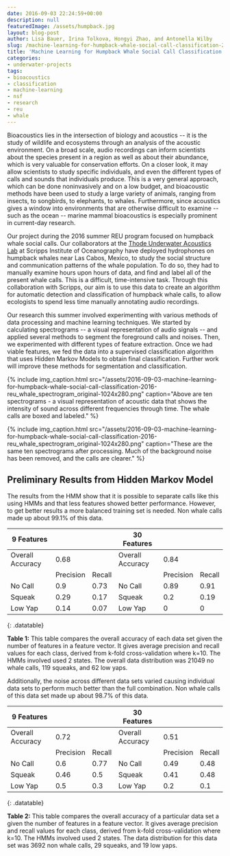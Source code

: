 ```yaml
---
date: 2016-09-03 22:24:59+00:00
description: null
featuredImage: /assets/humpback.jpg
layout: blog-post
author: Lisa Bauer, Irina Tolkova, Hongyi Zhao, and Antonella Wilby
slug: /machine-learning-for-humpback-whale-social-call-classification-2016-reu
title: 'Machine Learning for Humpback Whale Social Call Classification: 2016 REU'
categories:
- underwater-projects
tags:
- bioacoustics
- classification
- machine-learning
- nsf
- research
- reu
- whale
---
```


Bioacoustics lies in the intersection of biology and acoustics -- it is the study of wildlife and ecosystems through an analysis of the acoustic environment. On a broad scale, audio recordings can inform scientists about the species present in a region as well as about their abundance, which is very valuable for conservation efforts. On a closer look, it may allow scientists to study specific individuals, and even the different types of calls and sounds that individuals produce. This is a very general approach, which can be done noninvasively and on a low budget, and bioacoustic methods have been used to study a large variety of animals, ranging from insects, to songbirds, to elephants, to whales. Furthermore, since acoustics gives a window into environments that are otherwise difficult to examine -- such as the ocean -- marine mammal bioacoustics is especially prominent in current-day research.

Our project during the 2016 summer REU program focused on humpback whale social calls. Our collaborators at the [Thode Underwater Acoustics Lab](https://thodeacousticoceanographylab.ucsd.edu/) at Scripps Institute of Oceanography have deployed hydrophones on humpback whales near Las Cabos, Mexico, to study the social structure and communication patterns of the whale population. To do so, they had to manually examine hours upon hours of data, and find and label all of the present whale calls. This is a difficult, time-intensive task. Through this collaboration with Scripps, our aim is to use this data to create an algorithm for automatic detection and classification of humpback whale calls, to allow ecologists to spend less time manually annotating audio recordings.

Our research this summer involved experimenting with various methods of data processing and machine learning techniques. We started by calculating spectrograms -- a visual representation of audio signals -- and applied several methods to segment the foreground calls and noises. Then, we experimented with different types of feature extraction. Once we had viable features, we fed the data into a supervised classification algorithm that uses Hidden Markov Models to obtain final classification. Further work will improve these methods for segmentation and classification.


{% include 
    img_caption.html
    src="/assets/2016-09-03-machine-learning-for-humpback-whale-social-call-classification-2016-reu_whale_spectrogram_original-1024x280.png"
    caption="Above are ten spectrograms - a visual representation of acoustic data that shows the intensity of sound across different frequencies through time. The whale calls are boxed and labeled."
%}

{% include 
    img_caption.html
    src="/assets/2016-09-03-machine-learning-for-humpback-whale-social-call-classification-2016-reu_whale_spectrogram_original-1024x280.png"
    caption="These are the same ten spectrograms after processing. Much of the background noise has been removed, and the calls are clearer."
%}









## Preliminary Results from Hidden Markov Model



The results from the HMM show that it is possible to separate calls like this using HMMs and that less features showed better performance. However, to get better results a more balanced training set is needed. Non whale calls made up about 99.1% of this data.

|9 Features|||30 Features|||
|--- |--- |--- |--- |--- |--- |
|Overall Accuracy|0.68||Overall Accuracy|0.84||
||Precision|Recall||Precision|Recall|
|No Call|0.9|0.73|No Call|0.89|0.91|
|Squeak|0.29|0.17|Squeak|0.2|0.19|
|Low Yap|0.14|0.07|Low Yap|0|0|    
{: .datatable}


**Table 1:** This table compares the overall accuracy of each data set given the number of features in a feature vector. It gives average precision and recall values for each class, derived from k-fold cross-validation where k=10. The HMMs involved used 2 states. The overall data distribution was 21049 no whale calls, 119 squeaks, and 62 low yaps.



Additionally, the noise across different data sets varied causing individual data sets to perform much better than the full combination. Non whale calls of this data set made up about 98.7% of this data.

|9 Features|||30 Features|||
|--- |--- |--- |--- |--- |--- |
|Overall Accuracy|0.72||Overall Accuracy|0.51||
||Precision|Recall||Precision|Recall|
|No Call|0.6|0.77|No Call|0.49|0.48|
|Squeak|0.46|0.5|Squeak|0.41|0.48|
|Low Yap|0.5|0.3|Low Yap|0.2|0.1|
{: .datatable}


**Table 2:** This table compares the overall accuracy of a particular data set a given the number of features in a feature vector. It gives average precision and recall values for each class, derived from k-fold cross-validation where k=10. The HMMs involved used 2 states. The data distribution for this data set was 3692 non whale calls, 29 squeaks, and 19 low yaps.




